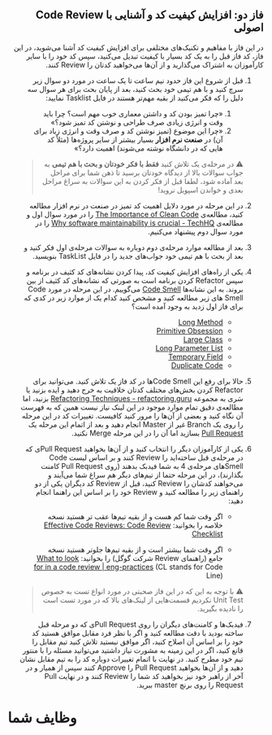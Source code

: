 <div dir="rtl" align='right'>

##  فاز دو: افزایش کیفیت کد و آشنایی با Code Review اصولی
در این فاز با مفاهیم و تکنیک‌های مختلفی برای افزایش کیفیت کد آشنا می‌شوید، در این فاز، کد فاز قبل را به یک کد بسیار با کیفیت تبدیل می‌کنید، سپس کد خود را با سایر کارآموزان به اشتراک می‌گذارید و از آن‌ها می‌خواهید کدتان را Review کنند.
1. قبل از شروع این فاز حدود نیم ساعت تا یک ساعت در مورد دو سوال زیر سرچ کنید و با هم تیمی خود بحث کنید، بعد از پایان بحث برای هر سوال سه دلیل را که فکر می‌کنید از بقیه مهم‌تر هستند در فایل Tasklist نمایید:
    1. «چرا تمیز بودن کد و داشتن معماری خوب مهم است؟ چرا باید وقت و انرژی زیادی صرف طراحی و نوشتن کد تمیز شود؟»
    1. «چرا این موضوع (تمیز نوشتن کد و صرف وقت و انرژی زیاد برای آن) در **صنعت نرم افزار** بسیار بیشتر از سایر پروژه‌ها (مثلاً کد هایی که در دانشگاه نوشته می‌شوند) اهمیت دارد؟»
    
    
    > :warning: در مرحله‌ی یک تلاش کنید **فقط با فکر خودتان و بحث با هم تیمی** به جواب سوالات بالا از دیدگاه خودتان برسید تا ذهن شما برای مراحل بعد آماده شود، لطفا قبل از فکر کردن به این سوالات به سراغ مراحل بعدی و خواندن اسپویل نروید!



1. در این مرحله در مورد دلایل اهمیت کد تمیز در صنعت در نرم افزار مطالعه کنید، مطالعه‌ی [The Importance of Clean Code](https://www.arcanys.com/blog/the-importance-of-clean-code) را در مورد سوال اول و مطالعه‌ی [Why software maintainability is crucial - TechHQ](https://techhq.com/2019/06/why-software-maintainability-is-crucial/) را در مورد سوال دوم پیشنهاد می‌کنیم.
    
1. بعد از مطالعه موارد مرحله‌ی دوم دوباره به سوالات مرحله‌ی اول فکر کنید و بعد از بحث با هم تیمی خود جواب‌های جدید را در فایل TaskList بنویسید.

1. یکی از راه‌های افزایش کیفیت کد، پیدا کردن نشانه‌های کد کثیف در برنامه و سپس Refactor کردن برنامه است به صورتی که نشانه‌های کد کثیف از بین بروند. به این نشانه‌ها [Code Smell](https://en.wikipedia.org/wiki/Code_smell) می‌گوییم. در این مرحله در مورد Code Smell های زیر مطالعه کنید و مشخص کنید کدام یک از موارد زیر در کدی که برای فاز اول زدید به وجود آمده است؟
    - [Long Method](https://refactoring.guru/smells/long-method)
    - [Primitive Obsession](https://refactoring.guru/smells/primitive-obsession)
    - [Large Class](https://refactoring.guru/smells/large-class)
    - [Long Parameter List](https://refactoring.guru/smells/long-parameter-list)
    - [Temporary Field](https://refactoring.guru/smells/temporary-field)
    - [Duplicate Code](https://refactoring.guru/smells/duplicate-code)


1. حالا برای رفع این Code Smellها در کد فاز یک تلاش کنید. می‌توانید برای Refactor کردن بخش‌های مختلف کدتان خلاقیت به خرج دهید و ایده بزنید یا سَری به مجموعه [Refactoring Techniques - refactoring.guru](https://refactoring.guru/refactoring/techniques) بزنید، اما مطالعه‌ی دقیق تمام موارد موجود در این لینک نیاز نیست همین که به فهرست آن نگاه کنید و بعضی از آن‌ها را مرور کنید کافیست. تغییرات کد در این مرحله را روی  یک Branch غیر از Master انجام دهید و بعد از اتمام این مرحله یک [Pull Request](https://docs.github.com/en/github/collaborating-with-issues-and-pull-requests/about-pull-requests) بسازید اما آن را در این مرحله Merge نکنید.



1. یکی از کارآموزان دیگر را انتخاب کنید و از آن‌ها بخواهید Pull Requestی که در مرحله‌ی قبل ساخته‌اید را Review کنند و بر اساس لیست Code Smellهای مرحله‌ی  4 به شما فیدبک بدهند (روی Pull Request کامنت بگذارند)، در این مرحله حتما از تیم‌های دیگر هم سراغ شما می‌آیند و می‌خواهند کدشان را Review کنید، قبل از Review کد دیگران یکی از دو راهنمای زیر را مطالعه کنید و Review خود را بر اساس این راهنما انجام دهید:
    - اگر وقت شما کم هست و از بقیه تیم‌ها عقب تر هستید نسخه خلاصه را بخوانید: [Effective Code Reviews: Code Review Checklist](https://nyu-cds.github.io/effective-code-reviews/03-checklist/)

    - اگر وقت شما بیشتر است و از بقیه تیم‌ها جلوتر هستید نسخه جامع (راهنمای Review شرکت گوگل)  را بخوانید:
    [What to look for in a code review | eng-practices](https://google.github.io/eng-practices/review/reviewer/looking-for.html) (CL stands for Code Line)

    > :warning: با توجه به این که در این فاز صحبتی در مورد انواع تست به خصوص Unit Test نکردیم قسمت‌هایی از لینک‌های بالا که در مورد تست است را نادیده بگیرید.

1. فیدبک‌ها و کامنت‌های دیگران را روی Pull Requestی که دو مرحله قبل ساخته بودید با دقت مطالعه کنید و اگر با نظر فرد مقابل موافق هستید کد خود را بر اساس آن اصلاح کنید، اگر موافق نیستید تلاش کنید تیم مقابل را قانع کنید، اگر در این زمینه به مشورت نیاز داشتید می‌توانید مسئله را با منتور تیم خود مطرح کنید. در نهایت با اتمام تغییرات دوباره کد را به تیم مقابل نشان دهید و از آن‌ها بخواهید Pull Request را Approve کنند سپس از همیار و در آخر از راهبر خود نیز بخواهید کد شما را Review کنند و در نهایت Pull Request را روی برنچ master ببرید. 

</div>

وظایف شما
=========

